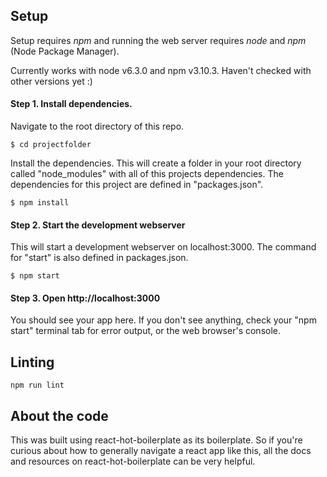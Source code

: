 ## Setup

Setup requires *npm* and running the web server requires *node* and *npm* (Node Package Manager). 

Currently works with node v6.3.0 and npm v3.10.3.  Haven't checked with other versions yet :)

#### Step 1. Install dependencies.

Navigate to the root directory of this repo.
```
$ cd projectfolder
```

Install the dependencies. This will create a folder in your root directory called "node_modules" with all of this projects dependencies. The dependencies for this project are defined in "packages.json".
```
$ npm install
```

#### Step 2. Start the development webserver

This will start a development webserver on localhost:3000.  The command for "start" is also defined in packages.json.

```
$ npm start
```

#### Step 3. Open http://localhost:3000 

You should see your app here.  If you don't see anything, check your "npm start" terminal tab for error output, or the web browser's console. 


## Linting

```
npm run lint
```

## About the code

This was built using react-hot-boilerplate as its boilerplate.  So if you're curious about how to generally navigate a react app like this, all the docs and resources on react-hot-boilerplate can be very helpful.
